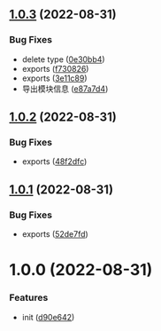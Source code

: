 ## [1.0.3](https://github.com/aomi-javascript/common-mongodb-entity/compare/v1.0.2...v1.0.3) (2022-08-31)


### Bug Fixes

* delete type ([0e30bb4](https://github.com/aomi-javascript/common-mongodb-entity/commit/0e30bb452ab5ba1e2d5c6d0ce5db28c5d85f0c25))
* exports ([f730826](https://github.com/aomi-javascript/common-mongodb-entity/commit/f730826e94050f65871a84e705a15302fb913cd5))
* exports ([3e11c89](https://github.com/aomi-javascript/common-mongodb-entity/commit/3e11c897bc9983bbbeedf24bd6479ccc1bef42af))
* 导出模块信息 ([e87a7d4](https://github.com/aomi-javascript/common-mongodb-entity/commit/e87a7d4d7a5368ae14800cd0834eba179a890d8a))

## [1.0.2](https://github.com/aomi-javascript/common-mongodb-entity/compare/v1.0.1...v1.0.2) (2022-08-31)


### Bug Fixes

* exports ([48f2dfc](https://github.com/aomi-javascript/common-mongodb-entity/commit/48f2dfc67e5727e048e3b60947bad6373aa8374c))

## [1.0.1](https://github.com/aomi-javascript/common-mongodb-entity/compare/v1.0.0...v1.0.1) (2022-08-31)


### Bug Fixes

* exports ([52de7fd](https://github.com/aomi-javascript/common-mongodb-entity/commit/52de7fd959274f06d412decc311ba3af2aca20d8))

# 1.0.0 (2022-08-31)


### Features

* init ([d90e642](https://github.com/aomi-javascript/common-mongodb-entity/commit/d90e6427545eaf2c2b62734a706413778b371508))
